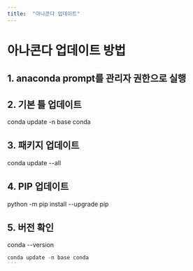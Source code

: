 ```yaml
---
title:  "아나콘다 업데이트"
---
```

# 아나콘다 업데이트 방법
## 1. anaconda prompt를 관리자 권한으로 실행
## 2. 기본 틀 업데이트
conda update -n base conda
## 3. 패키지 업데이트
conda update --all
## 4. PIP 업데이트
python -m pip install --upgrade pip
## 5. 버전 확인
conda --version
``` python
conda update -n base conda
'''
